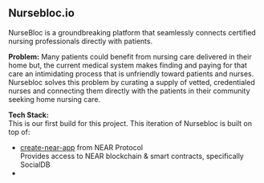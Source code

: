 ## Nursebloc.io
NurseBloc is a groundbreaking platform that seamlessly connects certified nursing professionals directly with patients. 

**Problem:** Many patients could benefit from nursing care delivered in their home but, the current medical system makes finding and paying for that care an intimidating process that is unfriendly toward patients and nurses. Nursebloc solves this problem by curating a supply of vetted, credentialed nurses and connecting them directly with the patients in their community seeking home nursing care. 

**Tech Stack:**<br>
This is our first build for this project. This iteration of Nursebloc is built on top of:

- [create-near-app](https://github.com/near/create-near-app) from NEAR Protocol <br>
Provides access to NEAR blockchain & smart contracts, specifically SocialDB
- 


